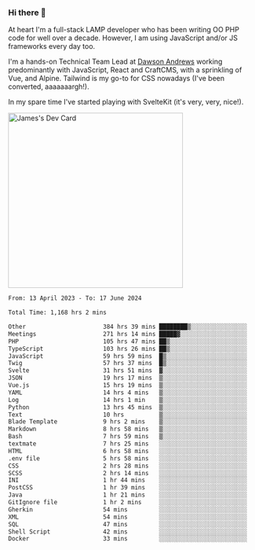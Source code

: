 ### Hi there 👋

<!--
**JamesNock/JamesNock** is a ✨ _special_ ✨ repository because its `README.md` (this file) appears on your GitHub profile.

Here are some ideas to get you started:

- 🔭 I’m currently working on ...
- 🌱 I’m currently learning ...
- 👯 I’m looking to collaborate on ...
- 🤔 I’m looking for help with ...
- 💬 Ask me about ...
- 📫 How to reach me: ...
- 😄 Pronouns: ...
- ⚡ Fun fact: ...
-->
At heart I'm a full-stack LAMP developer who has been writing OO PHP code for well over a decade. However, I am using JavaScript and/or JS frameworks every day too.

I'm a hands-on Technical Team Lead at [Dawson Andrews](https://www.dawsonandrews.com/) working predominantly with JavaScript, React and CraftCMS, with a sprinkling of Vue, and Alpine. Tailwind is my go-to for CSS nowadays (I've been converted, aaaaaaargh!).

In my spare time I've started playing with SvelteKit (it's very, very, nice!).

<a href="https://app.daily.dev/h2onock"><img src="https://api.daily.dev/devcards/v2/XQraFlxE3JPWOlcSuOB2K.png?type=default&r=18u" width="356" alt="James's Dev Card"/></a>

<!--START_SECTION:waka-->

```txt
From: 13 April 2023 - To: 17 June 2024

Total Time: 1,168 hrs 2 mins

Other                      384 hrs 39 mins ████████▒░░░░░░░░░░░░░░░░   32.94 %
Meetings                   271 hrs 14 mins █████▓░░░░░░░░░░░░░░░░░░░   23.23 %
PHP                        105 hrs 47 mins ██▒░░░░░░░░░░░░░░░░░░░░░░   09.06 %
TypeScript                 103 hrs 26 mins ██▒░░░░░░░░░░░░░░░░░░░░░░   08.86 %
JavaScript                 59 hrs 59 mins  █▒░░░░░░░░░░░░░░░░░░░░░░░   05.14 %
Twig                       57 hrs 37 mins  █▒░░░░░░░░░░░░░░░░░░░░░░░   04.93 %
Svelte                     31 hrs 51 mins  ▓░░░░░░░░░░░░░░░░░░░░░░░░   02.73 %
JSON                       19 hrs 17 mins  ▒░░░░░░░░░░░░░░░░░░░░░░░░   01.65 %
Vue.js                     15 hrs 19 mins  ▒░░░░░░░░░░░░░░░░░░░░░░░░   01.31 %
YAML                       14 hrs 4 mins   ▒░░░░░░░░░░░░░░░░░░░░░░░░   01.21 %
Log                        14 hrs 1 min    ▒░░░░░░░░░░░░░░░░░░░░░░░░   01.20 %
Python                     13 hrs 45 mins  ▒░░░░░░░░░░░░░░░░░░░░░░░░   01.18 %
Text                       10 hrs          ▒░░░░░░░░░░░░░░░░░░░░░░░░   00.86 %
Blade Template             9 hrs 2 mins    ▒░░░░░░░░░░░░░░░░░░░░░░░░   00.77 %
Markdown                   8 hrs 58 mins   ▒░░░░░░░░░░░░░░░░░░░░░░░░   00.77 %
Bash                       7 hrs 59 mins   ▒░░░░░░░░░░░░░░░░░░░░░░░░   00.68 %
textmate                   7 hrs 25 mins   ░░░░░░░░░░░░░░░░░░░░░░░░░   00.64 %
HTML                       6 hrs 58 mins   ░░░░░░░░░░░░░░░░░░░░░░░░░   00.60 %
.env file                  5 hrs 58 mins   ░░░░░░░░░░░░░░░░░░░░░░░░░   00.51 %
CSS                        2 hrs 28 mins   ░░░░░░░░░░░░░░░░░░░░░░░░░   00.21 %
SCSS                       2 hrs 14 mins   ░░░░░░░░░░░░░░░░░░░░░░░░░   00.19 %
INI                        1 hr 44 mins    ░░░░░░░░░░░░░░░░░░░░░░░░░   00.15 %
PostCSS                    1 hr 39 mins    ░░░░░░░░░░░░░░░░░░░░░░░░░   00.14 %
Java                       1 hr 21 mins    ░░░░░░░░░░░░░░░░░░░░░░░░░   00.12 %
GitIgnore file             1 hr 2 mins     ░░░░░░░░░░░░░░░░░░░░░░░░░   00.09 %
Gherkin                    54 mins         ░░░░░░░░░░░░░░░░░░░░░░░░░   00.08 %
XML                        54 mins         ░░░░░░░░░░░░░░░░░░░░░░░░░   00.08 %
SQL                        47 mins         ░░░░░░░░░░░░░░░░░░░░░░░░░   00.07 %
Shell Script               42 mins         ░░░░░░░░░░░░░░░░░░░░░░░░░   00.06 %
Docker                     33 mins         ░░░░░░░░░░░░░░░░░░░░░░░░░   00.05 %
```

<!--END_SECTION:waka-->
